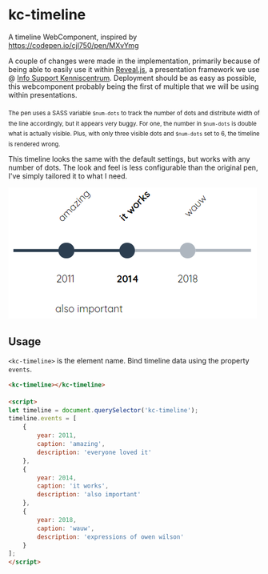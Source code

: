 # kc-timeline
A timeline WebComponent, inspired by https://codepen.io/cjl750/pen/MXvYmg

A couple of changes were made in the implementation, primarily because of being able to easily use it within [Reveal.js](https://github.com/hakimel/reveal.js/), a presentation framework we use @ [Info Support Kenniscentrum](https://training.infosupport.com/). Deployment should be as easy as possible, this webcomponent probably being the first of multiple that we will be using within presentations.

<sub>The pen uses a SASS variable `$num-dots` to track the number of dots and distribute width of the line accordingly, but it appears very buggy. For one, the number in `$num-dots` is double what is actually visible. Plus, with only three visible dots and `$num-dots` set to 6, the timeline is rendered wrong.</sub>

This timeline looks the same with the default settings, but works with any number of dots. The look and feel is less configurable than the original pen, I've simply tailored it to what I need.

![Preview of the timeline](./img/kc-timeline2.png)

## Usage

`<kc-timeline>` is the element name. Bind timeline data using the property `events`.

```html
<kc-timeline></kc-timeline>

<script>
let timeline = document.querySelector('kc-timeline');
timeline.events = [
	{
		year: 2011,
		caption: 'amazing',
		description: 'everyone loved it'
	},
	{
		year: 2014,
		caption: 'it works',
		description: 'also important'
	},
	{
		year: 2018,
		caption: 'wauw',
		description: 'expressions of owen wilson'
	}
];
</script>
```
